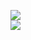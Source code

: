 [![](https://img.shields.io/badge/Made%20With-Github%20Spray-lightgrey.svg?style=for-the-badge&logo=github)](https://github.com/Annihil/github-spray#6407)  
[![](https://i.imgur.com/2DrTn0Z.gif)](https://github.com/Annihil/github-spray)